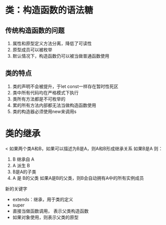 # 类：构造函数的语法糖
## 传统构造函数的问题
1. 属性和原型定义方法分离，降低了可读性
2. 原型成员可以被枚举
3. 默认情况下，构造函数仍可以被当做普通函数使用

## 类的特点
1. 类的声明不会被提升，于let const一样存在暂时性死区
2. 类中所有代码均在严格模式下执行
3. 类所有方法都是不可枚举的
4. 累的所有方法内部都无法当做构造函数使用
5. 类的构造器必须使用new来调用s

# 类的继承
< 如果两个类A和B，如果可以描述为B是A，则A和B形成继承关系
如果B是A 则：
1. B 继承自 A
2. A 派生 B
3. B是A的子类
4. A 是 B的父类
如果A是B的父类，则B会自动拥有A中的所有实例成员

新的关键字
- extends：继承，用于类的定义
- super
 - 直接当做函数调用， 表示父类构造函数
 - 如果对象使用，则表示父类的原型